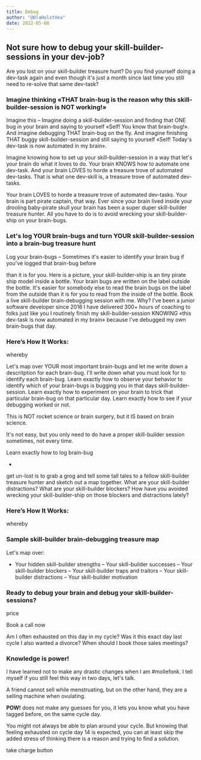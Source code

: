 ```yaml
---
title: Debug
author: "@OlaHolstVea"
date: 2022-05-08
---
```


## Not sure how to debug your skill-builder-sessions in your dev-job?

<stop>
Are you lost on your skill-builder treasure hunt? Do you find yourself doing a dev-task again and even though it's just a month since last time you still need to re-solve that same dev-task?

### Imagine thinking «THAT brain-bug is the reason why this skill-builder-session is NOT working!»

Imagine this – Imagine doing a skill-builder-session and finding that ONE bug in your brain and saying to yourself «Self! You know that brain-bug!». And imagine debugging THAT brain-bug on the fly. And imagine finishing THAT buggy skill-builder-session and still saying to yourself «Self! Today's dev-task is now automated in my brain».

<stop>

Imagine knowing how to set up your skill-builder-session in a way that let's your brain do what it loves to do. Your brain KNOWS how to automate one dev-task. And your brain LOVES to horde a treasure trove of automated dev-tasks. That is what one dev-skill is, a treasure trove of automated dev-tasks.

Your brain LOVES to horde a treasure trove of automated dev-tasks. Your brain is part pirate captain, that way. Ever since your brain lived inside your drooling baby-pirate skull your brain has been a super duper skill-builder treasure hunter. All you have to do is to avoid wrecking your skill-builder-ship on your brain-bugs.

### Let's log YOUR brain-bugs and turn YOUR skill-builder-session into a brain-bug treasure hunt

Log your brain-bugs – Sometimes it's easier to identify your brain bug if you've logged that brain-bug before

than it is for you. Here is a picture, your skill-builder-ship is an tiny pirate ship model inside a bottle. Your brain bugs are written on the label outside the bottle. It's easier for somebody else to read the brain bugs on the label from the outside than it is for you to read from the inside of the bottle.
Book a live skill-builder brain-debugging session with me. Why?
I’ve been a junior software developer since 2016
I have delivered 300+ hours of coaching to folks just like you
I routinely finish my skill-builder-session KNOWING «this dev-task is now automated in my brain» because I've debugged my own brain-bugs that day.

### Here’s How It Works:

whereby

Let's map over YOUR most important brain-bugs and let me write down a descritption for each brain-bug. I'll write down what you must look for to identify each brain-bug. Learn exactly how to observe your behavior to identify which of your brain-bugs is bugging you in that days skill-builder-session. Learn exactly how to experiment on your brain to trick that particular brain-bug on that particular day. Learn exactly how to see if your debugging worked or not.

This is NOT rocket science or brain surgery, but it IS based on brain science.

It's not easy, but you only need to do have a proper skill-builder session sometimes, not every time.

Learn exactly how to log brain-bug

-

get un-lost is to grab a grog and tell some tall tales to a fellow skill-builder treasure hunter and sketch out a map together. What are your skill-builder distractions? What are your skill-builder blockers? How have you avoided wrecking your skill-builder-ship on those blockers and distractions lately?

### Here’s How It Works:

whereby

### Sample skill-builder brain-debugging treasure map

Let's map over:

- Your hidden skill-builder strengths
  – Your skill-builder successes
  – Your skill-builder blockers
  – Your skill-builder traps and traitors
  – Your skill-builder distractions
  – Your skill-builder motivation

### Ready to debug your brain and debug your skill-builder-sessions?

price

Book a call now

Am I often exhausted on this day in my cycle? Was it this exact day last cycle I also wanted a divorce? When should I book those sales meetings?

### Knowledge is power!

I have learned not to make any drastic changes when I am #mollefonk. I tell myself if you still feel this way in two days, let's talk.

A friend cannot sell while menstruating, but on the other hand, they are a selling machine when ovulating.

**POW!** does not make any guesses for you, it lets you know what you have tagged before, on the same cycle day.

You might not always be able to plan around your cycle. But knowing that feeling exhausted on cycle day 14 is expected, you can at least skip the added stress of thinking there is a reason and trying to find a solution.

take charge button
